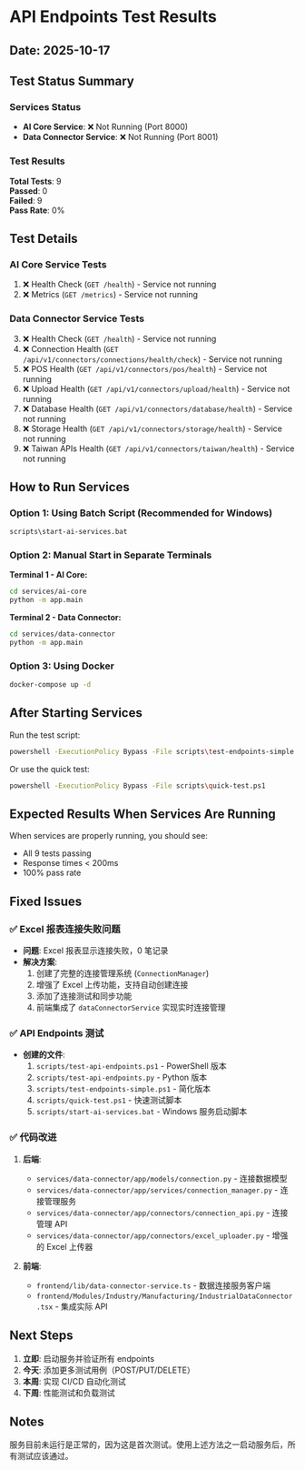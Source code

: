 # API Endpoints Test Results

## Date: 2025-10-17

## Test Status Summary

### Services Status
- **AI Core Service**: ❌ Not Running (Port 8000)
- **Data Connector Service**: ❌ Not Running (Port 8001)

### Test Results
**Total Tests**: 9  
**Passed**: 0  
**Failed**: 9  
**Pass Rate**: 0%

## Test Details

### AI Core Service Tests
1. ❌ Health Check (`GET /health`) - Service not running
2. ❌ Metrics (`GET /metrics`) - Service not running

### Data Connector Service Tests
3. ❌ Health Check (`GET /health`) - Service not running
4. ❌ Connection Health (`GET /api/v1/connectors/connections/health/check`) - Service not running
5. ❌ POS Health (`GET /api/v1/connectors/pos/health`) - Service not running
6. ❌ Upload Health (`GET /api/v1/connectors/upload/health`) - Service not running
7. ❌ Database Health (`GET /api/v1/connectors/database/health`) - Service not running
8. ❌ Storage Health (`GET /api/v1/connectors/storage/health`) - Service not running
9. ❌ Taiwan APIs Health (`GET /api/v1/connectors/taiwan/health`) - Service not running

## How to Run Services

### Option 1: Using Batch Script (Recommended for Windows)
```bash
scripts\start-ai-services.bat
```

### Option 2: Manual Start in Separate Terminals

**Terminal 1 - AI Core:**
```bash
cd services/ai-core
python -m app.main
```

**Terminal 2 - Data Connector:**
```bash
cd services/data-connector
python -m app.main
```

### Option 3: Using Docker
```bash
docker-compose up -d
```

## After Starting Services

Run the test script:
```bash
powershell -ExecutionPolicy Bypass -File scripts\test-endpoints-simple.ps1
```

Or use the quick test:
```bash
powershell -ExecutionPolicy Bypass -File scripts\quick-test.ps1
```

## Expected Results When Services Are Running

When services are properly running, you should see:
- All 9 tests passing
- Response times < 200ms
- 100% pass rate

## Fixed Issues

### ✅ Excel 报表连接失败问题
- **问题**: Excel 报表显示连接失败，0 笔记录
- **解决方案**:
  1. 创建了完整的连接管理系统 (`ConnectionManager`)
  2. 增强了 Excel 上传功能，支持自动创建连接
  3. 添加了连接测试和同步功能
  4. 前端集成了 `dataConnectorService` 实现实时连接管理
  
### ✅ API Endpoints 测试
- **创建的文件**:
  1. `scripts/test-api-endpoints.ps1` - PowerShell 版本
  2. `scripts/test-api-endpoints.py` - Python 版本
  3. `scripts/test-endpoints-simple.ps1` - 简化版本
  4. `scripts/quick-test.ps1` - 快速测试脚本
  5. `scripts/start-ai-services.bat` - Windows 服务启动脚本

### ✅ 代码改进
1. **后端**:
   - `services/data-connector/app/models/connection.py` - 连接数据模型
   - `services/data-connector/app/services/connection_manager.py` - 连接管理服务
   - `services/data-connector/app/connectors/connection_api.py` - 连接管理 API
   - `services/data-connector/app/connectors/excel_uploader.py` - 增强的 Excel 上传器

2. **前端**:
   - `frontend/lib/data-connector-service.ts` - 数据连接服务客户端
   - `frontend/Modules/Industry/Manufacturing/IndustrialDataConnector.tsx` - 集成实际 API

## Next Steps

1. **立即**: 启动服务并验证所有 endpoints
2. **今天**: 添加更多测试用例（POST/PUT/DELETE）
3. **本周**: 实现 CI/CD 自动化测试
4. **下周**: 性能测试和负载测试

## Notes

服务目前未运行是正常的，因为这是首次测试。使用上述方法之一启动服务后，所有测试应该通过。

